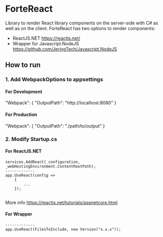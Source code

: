 # ForteReact

Library to render React library components on the server-side with C# as well as on the client.
ForteReact has two options to render components:
- ReactJS.NET https://reactjs.net/
- Wrapper for Javascript.NodeJS https://github.com/JeringTech/Javascript.NodeJS

## How to run

### 1. Add WebpackOptions to appsettings

#### For Development 

  "Webpack": {
    "OutputPath": "http://localhost:8080"
  }

#### For Production
  "Webpack": {
    "OutputPath": "./path/to/output"
  }

### 2. Modify Startup.cs

#### For ReactJS.NET
```
services.AddReact(_configuration, _webHostingEnvironment.ContentRootPath);
-------------
app.UseReact(config =>
    {
        ...       
    });
			
```
More info https://reactjs.net/tutorials/aspnetcore.html

#### For Wrapper 

```services.AddReact(_configuration, _webHostingEnvironment.ContentRootPath, options => {...})
-------------
app.UseReact(FilesToInclude, new Version("x.x.x"));
```
